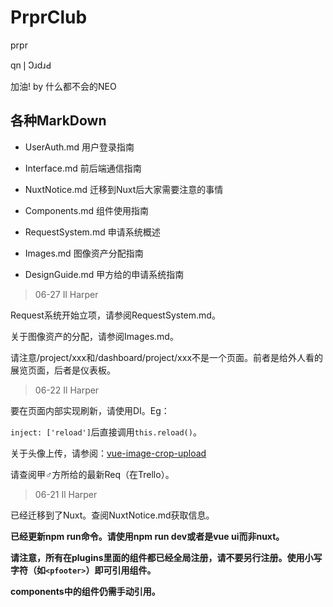 # PrprClub

prpr

qn❘ↃɹdɹԀ

加油! by 什么都不会的NEO

## 各种MarkDown

* UserAuth.md 用户登录指南

* Interface.md 前后端通信指南

* NuxtNotice.md 迁移到Nuxt后大家需要注意的事情

* Components.md 组件使用指南

* RequestSystem.md 申请系统概述

* Images.md 图像资产分配指南

* DesignGuide.md 甲方给的申请系统指南

> 06-27 Il Harper

Request系统开始立项，请参阅RequestSystem.md。

关于图像资产的分配，请参阅Images.md。

请注意/project/xxx和/dashboard/project/xxx不是一个页面。前者是给外人看的展览页面，后者是仪表板。

> 06-22 Il Harper

要在页面内部实现刷新，请使用DI。Eg：

`inject: ['reload']`后直接调用`this.reload()`。

关于头像上传，请参阅：[vue-image-crop-upload](https://github.com/dai-siki/vue-image-crop-upload)

请查阅甲♂方所给的最新Req（在Trello）。

> 06-21 Il Harper

已经迁移到了Nuxt。查阅NuxtNotice.md获取信息。

**已经更新npm run命令。请使用npm run dev或者是vue ui而非nuxt。**

**请注意，所有在plugins里面的组件都已经全局注册，请不要另行注册。使用小写字符（如`<pfooter>`）即可引用组件。**

**components中的组件仍需手动引用。**
